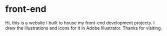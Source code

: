 # front-end
Hi, this is a website I built to house my front-end development projects. I drew the illustrations and icons for it in Adobe Illustrator. 
Thanks for visiting. 
